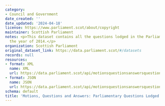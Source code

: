 ```yaml
---
category:
- Council and Government
date_created: ''
date_updated: '2024-04-18'
license: https://www.parliament.scot/about/copyright
maintainer: Scottish Parliament
notes: <p>This dataset contains all the questions lodged in the Parliament during
  the year of 2014.</p>
organization: Scottish Parliament
original_dataset_link: https://data.parliament.scot/#/datasets
records: null
resources:
- format: XML
  name: XML
  url: https://data.parliament.scot/api/motionsquestionsanswersquestions?year=2014
- format: JSON
  name: JSON
  url: https://data.parliament.scot/api/motionsquestionsanswersquestions?year=2014
schema: default
title: 'Motions, Questions and Answers: Parliamentary Questions Lodged (2014)'
---
```

